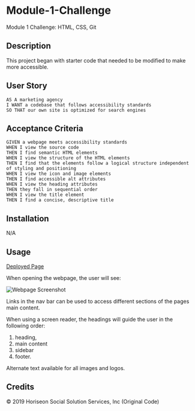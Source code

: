 # Module-1-Challenge
Module 1 Challenge: HTML, CSS, Git

## Description

This project began with starter code that needed to be modified to make more accessible. 

## User Story

```
AS A marketing agency
I WANT a codebase that follows accessibility standards
SO THAT our own site is optimized for search engines
```

## Acceptance Criteria

```
GIVEN a webpage meets accessibility standards
WHEN I view the source code
THEN I find semantic HTML elements
WHEN I view the structure of the HTML elements
THEN I find that the elements follow a logical structure independent of styling and positioning
WHEN I view the icon and image elements
THEN I find accessible alt attributes
WHEN I view the heading attributes
THEN they fall in sequential order
WHEN I view the title element
THEN I find a concise, descriptive title
```

## Installation

N/A

## Usage

[Deployed Page](https://syd9f.github.io/Module-1-Challenge/)

When opening the webpage, the user will see:

![Webpage Screenshot](./Assets/images/module-1-screenshot.png)

Links in the nav bar can be used to access different sections of the pages main content. 

When using a screen reader, the headings will guide the user in the following order:
1. heading,
2. main content
3. sidebar
4. footer.

Alternate text available for all images and logos. 

## Credits

© 2019 Horiseon Social Solution Services, Inc (Original Code)
